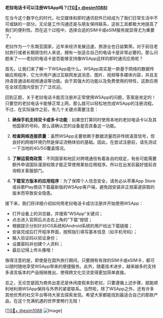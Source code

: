**老挝电话卡可以注册WSApp吗？[[TG💪+ @esim1088](https://t.me/s/esim1088)]**

在当今这个数字化的时代，社交媒体和即时通讯软件已经成为了我们日常生活中不可或缺的一部分。无论是工作沟通还是与朋友保持联系，这些工具都极大地提高了我们的便利性。而在这个过程中，选择合适的SIM卡或eSIM服务就显得尤为重要了。

老挝作为一个东南亚国家，近年来经济发展迅速，旅游业也日益繁荣。对于前往老挝旅行或者长期居住的人来说，拥有一张适合自己的电话卡是非常必要的。那么问题来了——老挝的电话卡是否能够支持像WSApp这样的即时通讯应用呢？

首先，让我们来了解一下WSApp是什么。WSApp其实是一款基于网络的数据传输应用程序，它允许用户通过互联网发送消息、图片、视频等多媒体内容，并且支持语音通话和视频通话等功能。由于其强大的功能以及免费使用的特性，这款应用在全球范围内受到了广泛欢迎。

回到正题，关于老挝电话卡能否注册并正常使用WSApp的问题，答案是肯定的！只要您的老挝电话卡能够正常上网，那么就可以轻松地完成WSApp的注册流程。不过，在实际操作之前，有几个关键点需要注意：

1. **确保手机支持双卡或多卡功能**：如果您打算同时使用本地的老挝电话卡以及其他国家的号码，那么请确认您的设备是否具备这一功能。
   
2. **检查网络连接质量**：虽然WSApp主要依赖于数据流量而非传统语音信号，但良好的网络环境仍然是保证流畅体验的基础。因此，在尝试注册前，请先测试一下当地的4G/5G覆盖情况。
   
3. **了解运营商政策**：不同国家和地区对跨境通信有着各自的规定，有些可能需要额外申请国际漫游权限才能正常使用某些应用程序。所以在出发前最好提前咨询相关客服部门。
   
4. **下载官方版本的应用程序**：为了保障个人信息安全，请务必从苹果App Store或谷歌Play商店下载最新版的WSApp客户端，避免因安装非正规渠道获取的版本而导致安全隐患。

接下来，我们将详细介绍如何用老挝电话卡成功注册并开始使用WSApp：
- 打开设备上的浏览器，并搜索“WSApp”关键词；
- 点击进入官网后点击右上角的“下载”按钮；
- 根据提示分别针对iOS系统和Android系统的用户给出下载链接；
- 安装完成后打开程序界面，按照指引填写基本信息（如手机号码）；
- 输入验证码以验证身份；
- 设置密码并创建个人资料；
- 最后记得上传头像哦！

值得注意的是，即使是在国外旅行期间，只要拥有有效的SIM卡或eSIM卡，都可以随时随地享受WSApp带来的便捷服务。此外，随着技术进步，越来越多的支持多语言版本的产品相继推出，使得跨文化交流变得更加简单直接。

总之，无论您是因为商务出差还是休闲度假来到老挝，只要遵循上述步骤，就能顺利地利用WSApp保持与外界的紧密联系。当然啦，除了WSApp之外，还有许多其他优秀的社交平台等待大家去探索发现。希望大家都能找到最适合自己的那款产品，在这个充满机遇的世界里畅行无阻！

[[TG💪+ @esim1088](https://t.me/s/esim1088) ![Image](https://i.postimg.cc/4NQfJmqS/Snipaste-2025-05-13-00-14-12.png)]